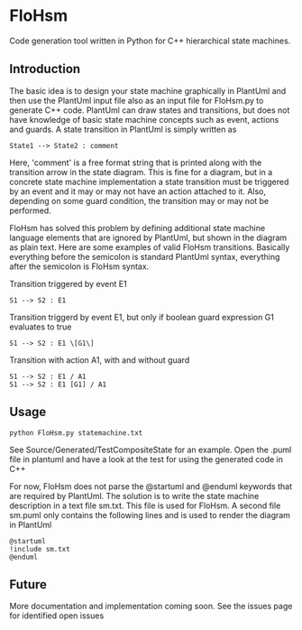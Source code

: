 # FloHsm
Code generation tool written in Python for C++ hierarchical state machines.

## Introduction
The basic idea is to design your state machine graphically in PlantUml and then use the PlantUml input file also as an input file for FloHsm.py to generate C++ code. PlantUml can draw states and transitions, but does not have knowledge of basic state machine concepts such as event, actions and guards. A state transition in PlantUml is simply written as
```
State1 --> State2 : comment
```
Here, 'comment' is a free format string that is printed along with the transition arrow in the state diagram. This is fine for a diagram, but in a concrete state machine implementation a state transition must be triggered by an event and it may or may not have an action attached to it. Also, depending on some guard condition, the transition may or may not be performed.

FloHsm has solved this problem by defining additional state machine language elements that are ignored by PlantUml, but shown in the diagram as plain text. Here are some examples of valid FloHsm transitions. Basically everything before the semicolon is standard PlantUml syntax, everything after the semicolon is FloHsm syntax.

Transition triggered by event E1
```
S1 --> S2 : E1
```
Transition triggerd by event E1, but only if boolean guard expression G1 evaluates to true
```
S1 --> S2 : E1 \[G1\]
```
Transition with action A1, with and without guard
```
S1 --> S2 : E1 / A1
S1 --> S2 : E1 [G1] / A1
```

## Usage
```
python FloHsm.py statemachine.txt
```
See Source/Generated/TestCompositeState for an example. Open the .puml file in plantuml and have a look at the test for using the generated code in C++

For now, FloHsm does not parse the @startuml and @enduml keywords that are required by PlantUml. The solution is to write the state machine description in a text file sm.txt. This file is used for FloHsm. A second file sm.puml only contains the following lines and is used to render the diagram in PlantUml

```
@startuml
!include sm.txt
@enduml
```

## Future
More documentation and implementation coming soon. See the issues page for identified open issues

